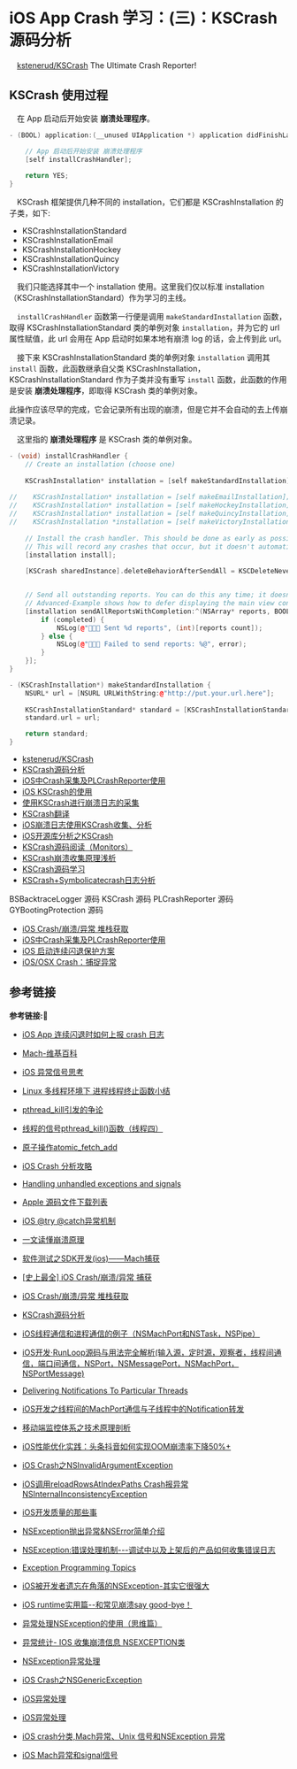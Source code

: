# iOS App Crash 学习：(三)：KSCrash 源码分析

&emsp;[kstenerud/KSCrash](https://github.com/kstenerud/KSCrash) The Ultimate Crash Reporter! 

## KSCrash 使用过程

&emsp;在 App 启动后开始安装 **崩溃处理程序**。

```c++
- (BOOL) application:(__unused UIApplication *) application didFinishLaunchingWithOptions:(__unused NSDictionary *) launchOptions {

    // App 启动后开始安装 崩溃处理程序
    [self installCrashHandler];
    
    return YES;
}
```

&emsp;KSCrash 框架提供几种不同的 installation，它们都是 KSCrashInstallation 的子类，如下:

+ KSCrashInstallationStandard
+ KSCrashInstallationEmail
+ KSCrashInstallationHockey
+ KSCrashInstallationQuincy
+ KSCrashInstallationVictory

&emsp;我们只能选择其中一个 installation 使用。这里我们仅以标准 installation（KSCrashInstallationStandard）作为学习的主线。  

&emsp;`installCrashHandler` 函数第一行便是调用 `makeStandardInstallation` 函数，取得 KSCrashInstallationStandard 类的单例对象 `installation`，并为它的 url 属性赋值，此 url 会用在 App 启动时如果本地有崩溃 log 的话，会上传到此 url。

&emsp;接下来 KSCrashInstallationStandard 类的单例对象 `installation` 调用其 `install` 函数，此函数继承自父类 KSCrashInstallation，KSCrashInstallationStandard 作为子类并没有重写 `install` 函数，此函数的作用是安装 **崩溃处理程序**，即取得 KSCrash 类的单例对象。



















此操作应该尽早的完成，它会记录所有出现的崩溃，但是它并不会自动的去上传崩溃记录。

&emsp;这里指的 **崩溃处理程序** 是 KSCrash 类的单例对象。

```c++
- (void) installCrashHandler {
    // Create an installation (choose one)
    
    KSCrashInstallation* installation = [self makeStandardInstallation];
    
//    KSCrashInstallation* installation = [self makeEmailInstallation];
//    KSCrashInstallation* installation = [self makeHockeyInstallation];
//    KSCrashInstallation* installation = [self makeQuincyInstallation];
//    KSCrashInstallation *installation = [self makeVictoryInstallation];
    
    // Install the crash handler. This should be done as early as possible.
    // This will record any crashes that occur, but it doesn't automatically send them.
    [installation install];
    
    [KSCrash sharedInstance].deleteBehaviorAfterSendAll = KSCDeleteNever; // TODO: Remove this


    // Send all outstanding reports. You can do this any time; it doesn't need to happen right as the app launches.
    // Advanced-Example shows how to defer displaying the main view controller until crash reporting completes.
    [installation sendAllReportsWithCompletion:^(NSArray* reports, BOOL completed, NSError* error) {
        if (completed) {
            NSLog(@"🐹🐹🐹 Sent %d reports", (int)[reports count]);
        } else {
            NSLog(@"🐹🐹🐹 Failed to send reports: %@", error);
        }
    }];
}

- (KSCrashInstallation*) makeStandardInstallation {
    NSURL* url = [NSURL URLWithString:@"http://put.your.url.here"];
    
    KSCrashInstallationStandard* standard = [KSCrashInstallationStandard sharedInstance];
    standard.url = url;

    return standard;
}
```




+ [kstenerud/KSCrash](https://github.com/kstenerud/KSCrash)
+ [KSCrash源码分析](https://cloud.tencent.com/developer/article/1370201)
+ [iOS中Crash采集及PLCrashReporter使用](https://www.jianshu.com/p/930d7f77df6c)
+ [iOS KSCrash的使用](https://www.jianshu.com/p/d9ec5f3f144e)
+ [使用KSCrash进行崩溃日志的采集](https://www.jianshu.com/p/7847b7aaef0b)
+ [KSCrash翻译](https://www.jianshu.com/p/95102419c29b)
+ [iOS崩溃日志使用KSCrash收集、分析](https://www.jianshu.com/p/329684cf1e51)
+ [iOS开源库分析之KSCrash](https://xiaozhuanlan.com/topic/7193860452)
+ [KSCrash源码阅读（Monitors）](https://blog.csdn.net/qq_22389025/article/details/84784796)
+ [KSCrash崩溃收集原理浅析](https://www.it610.com/article/1191455498289913856.htm)
+ [KSCrash源码学习](https://www.jianshu.com/p/8c2dc3ce8545)
+ [KSCrash+Symbolicatecrash日志分析](https://www.jianshu.com/p/d88b39acea7d)

















BSBacktraceLogger 源码
KSCrash 源码
PLCrashReporter 源码
GYBootingProtection 源码

+ [iOS Crash/崩溃/异常 堆栈获取](https://www.jianshu.com/p/8ece78d71b3d)
+ [iOS中Crash采集及PLCrashReporter使用](https://www.jianshu.com/p/930d7f77df6c)
+ [iOS 启动连续闪退保护方案](https://blog.csdn.net/jiang314/article/details/52574307?utm_medium=distribute.pc_relevant.none-task-blog-2~default~baidujs_title~default-0.highlightwordscore&spm=1001.2101.3001.4242.1)
+ [iOS/OSX Crash：捕捉异常](https://zhuanlan.zhihu.com/p/271282052)





## 参考链接
**参考链接:🔗**
+ [iOS App 连续闪退时如何上报 crash 日志](https://zhuanlan.zhihu.com/p/35436876)













+ [Mach-维基百科](https://zh.wikipedia.org/wiki/Mach)
+ [iOS 异常信号思考](https://minosjy.com/2021/04/10/00/377/)
+ [Linux 多线程环境下 进程线程终止函数小结](https://www.cnblogs.com/biyeymyhjob/archive/2012/10/11/2720377.html)
+ [pthread_kill引发的争论](https://www.jianshu.com/p/756240e837dd)
+ [线程的信号pthread_kill()函数（线程四）](https://blog.csdn.net/littesss/article/details/71156793)
+ [原子操作atomic_fetch_add](https://www.jianshu.com/p/985fb2e9c201)
+ [iOS Crash 分析攻略](https://zhuanlan.zhihu.com/p/159301707)
+ [Handling unhandled exceptions and signals](https://www.cocoawithlove.com/2010/05/handling-unhandled-exceptions-and.html)
+ [Apple 源码文件下载列表](https://opensource.apple.com/tarballs/)
+ [iOS @try @catch异常机制](https://www.jianshu.com/p/f28b9b3f8e44)
+ [一文读懂崩溃原理](https://juejin.cn/post/6873868181635760142)
+ [软件测试之SDK开发(ios)——Mach捕获](https://blog.csdn.net/lfdanding/article/details/100024022)
+ [[史上最全] iOS Crash/崩溃/异常 捕获](https://www.jianshu.com/p/3f6775c02257)
+ [iOS Crash/崩溃/异常 堆栈获取](https://www.jianshu.com/p/8ece78d71b3d)
+ [KSCrash源码分析](https://cloud.tencent.com/developer/article/1370201)
+ [iOS线程通信和进程通信的例子（NSMachPort和NSTask，NSPipe）](https://blog.csdn.net/yxh265/article/details/51483822)
+ [iOS开发·RunLoop源码与用法完全解析(输入源，定时源，观察者，线程间通信，端口间通信，NSPort，NSMessagePort，NSMachPort，NSPortMessage)](https://sg.jianshu.io/p/07313bc6fd24)
+ [Delivering Notifications To Particular Threads](https://developer.apple.com/library/archive/documentation/Cocoa/Conceptual/Notifications/Articles/Threading.html#//apple_ref/doc/uid/20001289-CEGJFDFG)
+ [iOS开发之线程间的MachPort通信与子线程中的Notification转发](https://cloud.tencent.com/developer/article/1018076)
+ [移动端监控体系之技术原理剖析](https://www.jianshu.com/p/8123fc17fe0e)
+ [iOS性能优化实践：头条抖音如何实现OOM崩溃率下降50%+](https://mp.weixin.qq.com/s?__biz=MzI1MzYzMjE0MQ==&mid=2247486858&idx=1&sn=ec5964b0248b3526836712b26ef1b077&chksm=e9d0c668dea74f7e1e16cd5d65d1436c28c18e80e32bbf9703771bd4e0563f64723294ba1324&cur_album_id=1590407423234719749&scene=189#wechat_redirect)
+ [iOS Crash之NSInvalidArgumentException](https://blog.csdn.net/skylin19840101/article/details/51941540)
+ [iOS调用reloadRowsAtIndexPaths Crash报异常NSInternalInconsistencyException](https://blog.csdn.net/sinat_27310637/article/details/62225658)
+ [iOS开发质量的那些事](https://zhuanlan.zhihu.com/p/21773994)
+ [NSException抛出异常&NSError简单介绍](https://www.jianshu.com/p/23913bbc4ee5)
+ [NSException:错误处理机制---调试中以及上架后的产品如何收集错误日志](https://blog.csdn.net/lcl130/article/details/41891273)
+ [Exception Programming Topics](https://developer.apple.com/library/archive/documentation/Cocoa/Conceptual/Exceptions/Exceptions.html#//apple_ref/doc/uid/10000012-BAJGFBFB)
+ [iOS被开发者遗忘在角落的NSException-其实它很强大](https://www.jianshu.com/p/05aad21e319e)
+ [iOS runtime实用篇--和常见崩溃say good-bye！](https://www.jianshu.com/p/5d625f86bd02)
+ [异常处理NSException的使用（思维篇）](https://www.cnblogs.com/cchHers/p/15116833.html)
+ [异常统计- IOS 收集崩溃信息 NSEXCEPTION类](https://www.freesion.com/article/939519506/)
+ [NSException异常处理](https://www.cnblogs.com/fuland/p/3668004.html)
+ [iOS Crash之NSGenericException](https://blog.csdn.net/skylin19840101/article/details/51945558)
+ [iOS异常处理](https://www.jianshu.com/p/1e4d5421d29c)
+ [iOS异常处理](https://www.jianshu.com/p/59927211b745)
+ [iOS crash分类,Mach异常、Unix 信号和NSException 异常](https://blog.csdn.net/u014600626/article/details/119517507?spm=1001.2101.3001.6661.1&utm_medium=distribute.pc_relevant_t0.none-task-blog-2%7Edefault%7ECTRLIST%7Edefault-1.no_search_link&depth_1-utm_source=distribute.pc_relevant_t0.none-task-blog-2%7Edefault%7ECTRLIST%7Edefault-1.no_search_link)
+ [iOS Mach异常和signal信号](https://developer.aliyun.com/article/499180)



